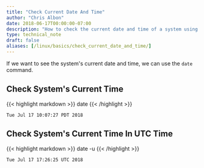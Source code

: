 ```yaml
---
title: "Check Current Date And Time"
author: "Chris Albon"
date: 2018-06-17T00:00:00-07:00
description: "How to check the current date and time of a system using the Linux command line."
type: technical_note
draft: false
aliases: [/linux/basics/check_current_date_and_time/]
---
```


If we want to see the system's current date and time, we can use the `date` command.

## Check System's Current Time
{{< highlight markdown >}}
date
{{< /highlight >}}
```
Tue Jul 17 10:07:27 PDT 2018
```

## Check System's Current Time In UTC Time

{{< highlight markdown >}}
date -u
{{< /highlight >}}
```
Tue Jul 17 17:26:25 UTC 2018
```
